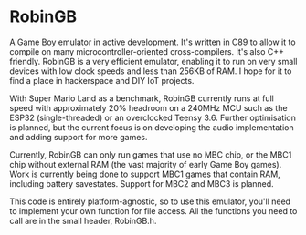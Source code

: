 # RobinGB
A Game Boy emulator in active development. It's written in C89 to allow it to compile on many microcontroller-oriented cross-compilers. It's also C++ friendly. RobinGB is a very efficient emulator, enabling it to run on very small devices with low clock speeds and less than 256KB of RAM. I hope for it to find a place in hackerspace and DIY IoT projects.

With Super Mario Land as a benchmark, RobinGB currently runs at full speed with approximately 20% headroom on a 240MHz MCU such as the ESP32 (single-threaded) or an overclocked Teensy 3.6. Further optimisation is planned, but the current focus is on developing the audio implementation and adding support for more games.

Currently, RobinGB can only run games that use no MBC chip, or the MBC1 chip without external RAM (the vast majority of early Game Boy games). Work is currently being done to support MBC1 games that contain RAM, including battery savestates. Support for MBC2 and MBC3 is planned.

This code is entirely platform-agnostic, so to use this emulator, you'll need to implement your own function for file access. All the functions you need to call are in the small header, RobinGB.h.
